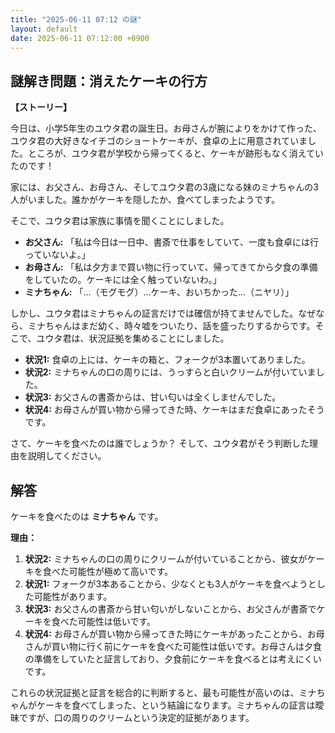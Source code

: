 ```yaml
---
title: "2025-06-11 07:12 の謎"
layout: default
date: 2025-06-11 07:12:00 +0900
---
```

## 謎解き問題：消えたケーキの行方

**【ストーリー】**

今日は、小学5年生のユウタ君の誕生日。お母さんが腕によりをかけて作った、ユウタ君の大好きなイチゴのショートケーキが、食卓の上に用意されていました。ところが、ユウタ君が学校から帰ってくると、ケーキが跡形もなく消えていたのです！

家には、お父さん、お母さん、そしてユウタ君の3歳になる妹のミナちゃんの3人がいました。誰かがケーキを隠したか、食べてしまったようです。

そこで、ユウタ君は家族に事情を聞くことにしました。

*   **お父さん:** 「私は今日は一日中、書斎で仕事をしていて、一度も食卓には行っていないよ。」
*   **お母さん:** 「私は夕方まで買い物に行っていて、帰ってきてから夕食の準備をしていたの。ケーキには全く触っていないわ。」
*   **ミナちゃん:** 「…（モグモグ）…ケーキ、おいちかった…（ニヤリ）」

しかし、ユウタ君はミナちゃんの証言だけでは確信が持てませんでした。なぜなら、ミナちゃんはまだ幼く、時々嘘をついたり、話を盛ったりするからです。そこで、ユウタ君は、状況証拠を集めることにしました。

*   **状況1:** 食卓の上には、ケーキの箱と、フォークが3本置いてありました。
*   **状況2:** ミナちゃんの口の周りには、うっすらと白いクリームが付いていました。
*   **状況3:** お父さんの書斎からは、甘い匂いは全くしませんでした。
*   **状況4:** お母さんが買い物から帰ってきた時、ケーキはまだ食卓にあったそうです。

さて、ケーキを食べたのは誰でしょうか？ そして、ユウタ君がそう判断した理由を説明してください。

## 解答

ケーキを食べたのは **ミナちゃん** です。

**理由：**

1.  **状況2:** ミナちゃんの口の周りにクリームが付いていることから、彼女がケーキを食べた可能性が極めて高いです。
2.  **状況1:** フォークが3本あることから、少なくとも3人がケーキを食べようとした可能性があります。
3.  **状況3:** お父さんの書斎から甘い匂いがしないことから、お父さんが書斎でケーキを食べた可能性は低いです。
4.  **状況4:** お母さんが買い物から帰ってきた時にケーキがあったことから、お母さんが買い物に行く前にケーキを食べた可能性は低いです。お母さんは夕食の準備をしていたと証言しており、夕食前にケーキを食べるとは考えにくいです。

これらの状況証拠と証言を総合的に判断すると、最も可能性が高いのは、ミナちゃんがケーキを食べてしまった、という結論になります。ミナちゃんの証言は曖昧ですが、口の周りのクリームという決定的証拠があります。

